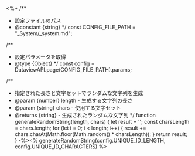 <%*
/**
 * 設定ファイルのパス
 * @constant {string}
 */
const CONFIG_FILE_PATH = "_System/_system.md";

/**
 * 設定パラメータを取得
 * @type {Object}
 */
const config = DataviewAPI.page(CONFIG_FILE_PATH).params;

/**
 * 指定された長さと文字セットでランダムな文字列を生成
 * @param {number} length - 生成する文字列の長さ
 * @param {string} chars - 使用する文字セット
 * @returns {string} - 生成されたランダムな文字列
 */
function generateRandomString(length, chars) {
    let result = '';
    const charsLength = chars.length;
    for (let i = 0; i < length; i++) {
        result += chars.charAt(Math.floor(Math.random() * charsLength));
    }
    return result;
}
-%><% generateRandomString(config.UNIQUE_ID_LENGTH, config.UNIQUE_ID_CHARACTERS) %>